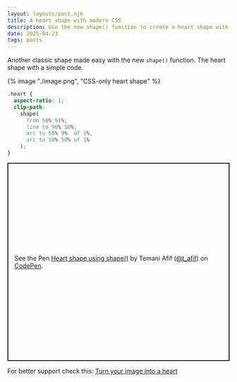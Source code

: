 ```yaml
---
layout: layouts/post.njk
title: A heart shape with modern CSS
description: Use the new shape() function to create a heart shape with minimal code
date: 2025-04-23
tags: posts
---
```


Another classic shape made easy with the new `shape()` function. The heart shape with a simple code.

{% image "./image.png", "CSS-only heart shape" %}

```css
.heart {
  aspect-ratio: 1;
  clip-path: 
    shape(
      from 50% 91%,
      line to 90% 50%,
      arc to 50% 9%  of 1%,
      arc to 10% 50% of 1%
    );
}
```

<p class="codepen" data-height="450" data-default-tab="result" data-slug-hash="LEEbdrw" data-pen-title="Heart shape using shape()" data-preview="true" data-user="t_afif" style="height: 450px; box-sizing: border-box; display: flex; align-items: center; justify-content: center; border: 2px solid; margin: 1em 0; padding: 1em;">
  <span>See the Pen <a href="https://codepen.io/t_afif/pen/LEEbdrw">
  Heart shape using shape()</a> by Temani Afif (<a href="https://codepen.io/t_afif">@t_afif</a>)
  on <a href="https://codepen.io">CodePen</a>.</span>
</p>
<script async src="https://public.codepenassets.com/embed/index.js"></script>

For better support check this: [Turn your image into a heart](/image-heart-shape/)